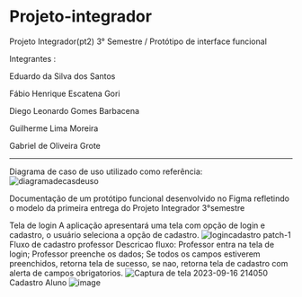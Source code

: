 # Projeto-integrador
Projeto Integrador(pt2) 3° Semestre / Protótipo de interface funcional


Integrantes :


Eduardo da Silva dos Santos

Fábio Henrique Escatena Gori 

Diego Leonardo Gomes Barbacena 

Guilherme Lima Moreira

Gabriel de Oliveira Grote 


---------------------------------------------------------
Diagrama de caso de uso utilizado como referência:
![diagramadecasdeuso](https://github.com/eduardeveloper/Projeto-integrador/assets/85944103/104513e8-ea94-4664-92e8-86c974c7d6ad)

Documentação de um protótipo funcional desenvolvido no Figma refletindo o modelo 
da primeira entrega do Projeto Integrador 3°semestre 

Tela de login 
A aplicação apresentará uma tela com opção de login e cadastro, o usuário seleciona a opção de cadastro.
![logincadastro](https://github.com/eduardeveloper/Projeto-integrador/assets/85944103/a34bda6c-df8c-4b87-a972-1c6f0d4a62c3)
 patch-1
Fluxo de cadastro professor
Descricao fluxo:
Professor entra na tela de login;
Professor preenche os dados;
Se todos os campos estiverem preenchidos, retorna tela de sucesso, se nao, retorna tela de cadastro com alerta de campos obrigatorios.
![Captura de tela 2023-09-16 214050](https://github.com/eduardeveloper/Projeto-integrador/assets/89279263/935b5058-d85f-49f4-b28f-73304e65c960)
Cadastro Aluno
![image](https://github.com/eduardeveloper/Projeto-integrador/assets/137636847/bda44c28-db1e-4e70-8aa9-af1512ca9f72)
